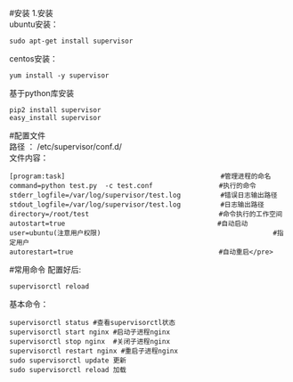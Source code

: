 #安装
1.安装  
ubuntu安装：

    sudo apt-get install supervisor  
centos安装：

    yum install -y supervisor   
基于python库安装  
    
    pip2 install supervisor  
    easy_install supervisor  
#配置文件  
路径 ：
    /etc/supervisor/conf.d/  
文件内容：
```
[program:task]                                       #管理进程的命名  
command=python test.py  -c test.conf　　　　　　　　　　#执行的命令  
stderr_logfile=/var/log/supervisor/test.log　　　　　　#错误日志输出路径  
stdout_logfile=/var/log/supervisor/test.log　　　　　　#日志输出路径  
directory=/root/test　　　　　　　　　　　　　　　　　　　 #命令执行的工作空间  
autostart=true　　　　　　　　　　　　　　　　　　　　　　　#自动启动  
user=ubuntu(注意用户权限)　　　　　　　　　　　　　　　　　　　　　　　　　　#指定用户  
autorestart=true　　　　　　　　　　　　　　　　　　　　　　#自动重启</pre> 
```
#常用命令
配置好后:
    
    supervisorctl reload
基本命令：  

    supervisorctl status #查看supervisorctl状态  
    supervisorctl start nginx #启动子进程nginx  
    supervisorctl stop nginx  #关闭子进程nginx  
    supervisorctl restart nginx #重启子进程nginx  
    sudo supervisorctl update 更新
    sudo supervisorctl reload 加载
